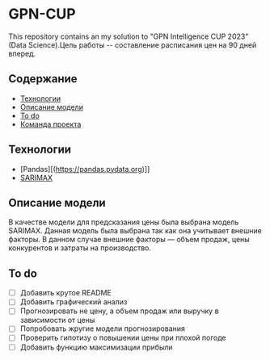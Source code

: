 # GPN-CUP
This repository contains an my solution to "GPN Intelligence CUP 2023" (Data Science).Цель работы -- составление расписания цен на 90 дней вперед.

## Содержание
- [Технологии](#технологии)
- [Описание модели](#описание_модели)
- [To do](#to-do)
- [Команда проекта](#команда-проекта)

## Технологии
- [Pandas][(https://pandas.pydata.org)]]
- [SARIMAX](https://www.statsmodels.org/dev/generated/statsmodels.tsa.statespace.sarimax.SARIMAX.html)

## Описание модели
В качестве модели для предсказания цены была выбрана модель SARIMAX. Данная
модель была выбрана так как она учитывает внешние факторы. В данном случае
внешние факторы — объем продаж, цены конкурентов и затраты на производство.

## To do
- [ ] Добавить крутое README
- [ ] Добавить графический анализ
- [ ] Прогнозировать не цену, а объем продаж или выручку в зависимости от цены
- [ ] Попробовать жругие модели прогнозирования
- [ ] Проверить гипотизу о повышении цены при плохой погоде
- [ ] Добавить функцию максимизации прибыли

